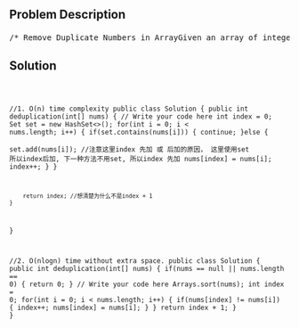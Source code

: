 <!--
<style>
  body { font-family: Arial, sans-serif; }
  .container { max-width: 700px; margin: 0 auto; padding: 10px; }
  .comment-block { background-color: #f9f9f9; padding: 10px; border-left: 5px solid #ccc; overflow-wrap: break-word; white-space: pre-wrap; }
  .code-block { background-color: #f4f4f4; padding: 10px; border: 1px solid #ddd; overflow-wrap: break-word; white-space: pre-wrap; }
</style>
-->

<div class='container'>
<h2>Problem Description</h2>
<div class='comment-block'>
<pre>
/* Remove Duplicate Numbers in ArrayGiven an array of integers, remove the duplicate numbers in it.You should:1. Do it in place in the array.2. Move the unique numbers to the front of the array.3. Return the total number of the unique numbers. NoticeYou don't need to keep the original order of the integers.ExampleGiven nums = [1,3,1,4,4,2], you should:Move duplicate integers to the tail of nums => nums = [1,3,4,2,?,?].Return the number of unique integers in nums => 4.Actually we don't care about what you place in ?, we only care about thepart which has no duplicate integers.ChallengeDo it in O(n) time complexity.Do it in O(nlogn) time without extra space.*//*注意一定要看清complexity 以制定策略!!!*/    /**     * @param nums an array of integers     * @return the number of unique integers     */    /**     * @param nums an array of integers     * @return the number of unique integers     */</pre>
</div>

<h2>Solution</h2>
<div class='code-block'>
<pre><code class='language-java'>


//1. O(n) time complexity
public class Solution {
    public int deduplication(int[] nums) {
        // Write your code here
        int index = 0;
        Set<Integer> set = new HashSet<>();
        for(int i = 0; i < nums.length; i++) {
            if(set.contains(nums[i])) {
                continue;
            }else {  
                set.add(nums[i]);   //注意这里index 先加 或 后加的原因， 这里使用set 所以index后加, 下一种方法不用set, 所以index 先加
                nums[index] = nums[i];
                index++;
            }
        }
        
        return index; //想清楚为什么不是index + 1
    }
}

//2. O(nlogn) time without extra space.
public class Solution {
    public int deduplication(int[] nums) {
        if(nums == null || nums.length == 0) {
            return 0;
        }
        // Write your code here
        Arrays.sort(nums);
        int index = 0;
        for(int i = 0; i < nums.length; i++) {
            if(nums[index] != nums[i]) {
                index++;
                nums[index] = nums[i];
            }
        }
        return index + 1;
    }
}</code></pre>
</div>
</div>
